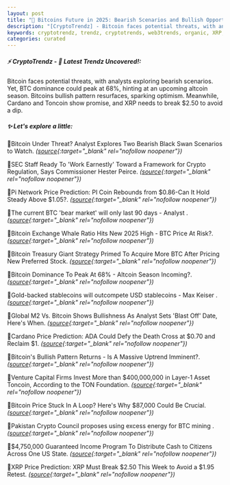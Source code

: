 ```yaml
---
layout: post
title: "🌌 Bitcoins Future in 2025: Bearish Scenarios and Bullish Opportunities"
description: "[CryptoTrendz] - Bitcoin faces potential threats, with analysts exploring bearish scenarios. Yet, BTC dominance could peak at 68%, hinting at an upcoming altcoin season. Bitcoins bullish pattern resurfaces, sparking optimism. Meanwhile, Cardano and Toncoin show promise, and XRP needs to break $2.50 to avoid a dip."
keywords: cryptotrendz, trendz, cryptotrends, web3trends, organic, XRP, Altcoin, BTC, Bitcoin, Crypto, Network, Analyst, mining, PI, stablecoins
categories: curated
---
```


##### ⚡ CryptoTrendz - 📌 *Latest Trendz Uncovered!:*

Bitcoin faces potential threats, with analysts exploring bearish scenarios. Yet, BTC dominance could peak at 68%, hinting at an upcoming altcoin season. Bitcoins bullish pattern resurfaces, sparking optimism. Meanwhile, Cardano and Toncoin show promise, and XRP needs to break $2.50 to avoid a dip.

##### ✨ *Let's explore a little:*


🔹Bitcoin Under Threat? Analyst Explores Two Bearish Black Swan Scenarios to Watch. *([source](https://s.avyag.com/xjp0){:target="_blank" rel="nofollow noopener"})*

🔹SEC Staff Ready To 'Work Earnestly' Toward a Framework for Crypto Regulation, Says Commissioner Hester Peirce. *([source](https://s.avyag.com/49wm){:target="_blank" rel="nofollow noopener"})*

🔹Pi Network Price Prediction: PI Coin Rebounds from $0.86-Can It Hold Steady Above $1.05?. *([source](https://s.avyag.com/w2ce){:target="_blank" rel="nofollow noopener"})*

🔹The current BTC 'bear market' will only last 90 days - Analyst . *([source](https://s.avyag.com/88cq){:target="_blank" rel="nofollow noopener"})*

🔹Bitcoin Exchange Whale Ratio Hits New 2025 High - BTC Price At Risk?. *([source](https://s.avyag.com/bpzw){:target="_blank" rel="nofollow noopener"})*

🔹Bitcoin Treasury Giant Strategy Primed To Acquire More BTC After Pricing New Preferred Stock. *([source](https://s.avyag.com/28d9){:target="_blank" rel="nofollow noopener"})*

🔹Bitcoin Dominance To Peak At 68% - Altcoin Season Incoming?. *([source](https://s.avyag.com/fsf6){:target="_blank" rel="nofollow noopener"})*

🔹Gold-backed stablecoins will outcompete USD stablecoins - Max Keiser . *([source](https://s.avyag.com/xcj3){:target="_blank" rel="nofollow noopener"})*

🔹Global M2 Vs. Bitcoin Shows Bullishness As Analyst Sets 'Blast Off' Date, Here's When. *([source](https://s.avyag.com/iisl){:target="_blank" rel="nofollow noopener"})*

🔹Cardano Price Prediction: ADA Could Defy the Death Cross at $0.70 and Reclaim $1. *([source](https://s.avyag.com/obqw){:target="_blank" rel="nofollow noopener"})*

🔹Bitcoin's Bullish Pattern Returns - Is A Massive Uptrend Imminent?. *([source](https://s.avyag.com/vaq9){:target="_blank" rel="nofollow noopener"})*

🔹Venture Capital Firms Invest More than $400,000,000 in Layer-1 Asset Toncoin, According to the TON Foundation. *([source](https://s.avyag.com/hmsc){:target="_blank" rel="nofollow noopener"})*

🔹Bitcoin Price Stuck In A Loop? Here's Why $87,000 Could Be Crucial. *([source](https://s.avyag.com/qgt6){:target="_blank" rel="nofollow noopener"})*

🔹Pakistan Crypto Council proposes using excess energy for BTC mining . *([source](https://s.avyag.com/43fa){:target="_blank" rel="nofollow noopener"})*

🔹$4,750,000 Guaranteed Income Program To Distribute Cash to Citizens Across One US State. *([source](https://s.avyag.com/daux){:target="_blank" rel="nofollow noopener"})*

🔹XRP Price Prediction: XRP Must Break $2.50 This Week to Avoid a $1.95 Retest. *([source](https://s.avyag.com/3mb1){:target="_blank" rel="nofollow noopener"})*
